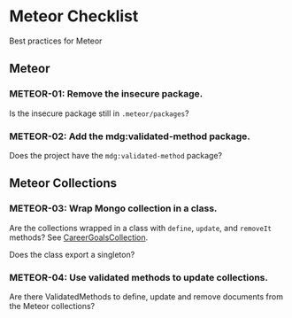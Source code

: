 # Meteor Checklist

Best practices for Meteor

## Meteor

### METEOR-01: Remove the insecure package.

Is the insecure package still in `.meteor/packages`?

### METEOR-02: Add the mdg:validated-method package.

Does the project have the `mdg:validated-method` package?

## Meteor Collections

### METEOR-03: Wrap Mongo collection in a class.

Are the collections wrapped in a class with `define`, `update`, and `removeIt` methods? See [CareerGoalsCollection](https://github.com/radgrad/radgrad/blob/master/app/imports/api/career/CareerGoalCollection.js).

Does the class export a singleton?

### METEOR-04: Use validated methods to update collections.

Are there ValidatedMethods to define, update and remove documents from the Meteor collections?
